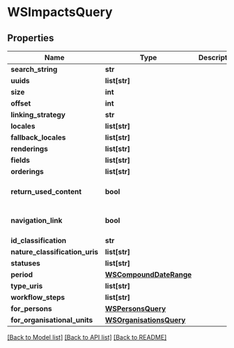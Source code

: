 # WSImpactsQuery

## Properties
Name | Type | Description | Notes
------------ | ------------- | ------------- | -------------
**search_string** | **str** |  | [optional] 
**uuids** | **list[str]** |  | [optional] 
**size** | **int** |  | [optional] 
**offset** | **int** |  | [optional] 
**linking_strategy** | **str** |  | [optional] 
**locales** | **list[str]** |  | [optional] 
**fallback_locales** | **list[str]** |  | [optional] 
**renderings** | **list[str]** |  | [optional] 
**fields** | **list[str]** |  | [optional] 
**orderings** | **list[str]** |  | [optional] 
**return_used_content** | **bool** |  | [optional] [default to False]
**navigation_link** | **bool** |  | [optional] [default to False]
**id_classification** | **str** |  | [optional] 
**nature_classification_uris** | **list[str]** |  | [optional] 
**statuses** | **list[str]** |  | [optional] 
**period** | [**WSCompoundDateRange**](WSCompoundDateRange.md) |  | [optional] 
**type_uris** | **list[str]** |  | [optional] 
**workflow_steps** | **list[str]** |  | [optional] 
**for_persons** | [**WSPersonsQuery**](WSPersonsQuery.md) |  | [optional] 
**for_organisational_units** | [**WSOrganisationsQuery**](WSOrganisationsQuery.md) |  | [optional] 

[[Back to Model list]](../README.md#documentation-for-models) [[Back to API list]](../README.md#documentation-for-api-endpoints) [[Back to README]](../README.md)



